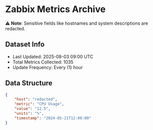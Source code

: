 # Zabbix Metrics Archive

⚠️ **Note**: Sensitive fields like hostnames and system descriptions are redacted.

## Dataset Info
- Last Updated: 2025-08-03 09:00 UTC
- Total Metrics Collected: 1035
- Update Frequency: Every (1) hour

## Data Structure
```json
{
    "host": "redacted",
    "metric": "CPU Usage",
    "value": "12.5",
    "units": "%",
    "timestamp": "2024-05-21T12:00:00"
}
```

